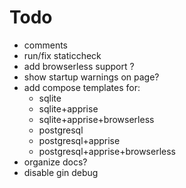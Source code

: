 # Todo
- comments
- run/fix staticcheck
- add browserless support ?
- show startup warnings on page?
- add compose templates for:
    - sqlite
    - sqlite+apprise
    - sqlite+apprise+browserless
    - postgresql
    - postgresql+apprise
    - postgresql+apprise+browserless
- organize docs?
- disable gin debug